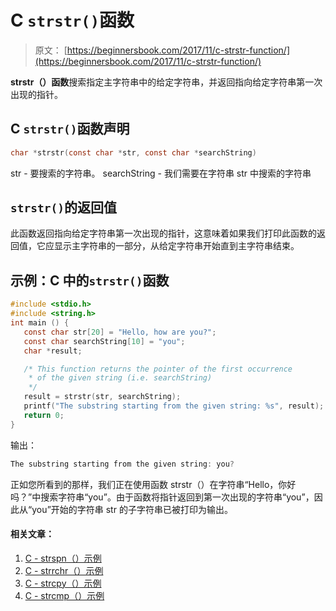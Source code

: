 # C `strstr()`函数

> 原文： [https://beginnersbook.com/2017/11/c-strstr-function/](https://beginnersbook.com/2017/11/c-strstr-function/)

**strstr（）函数**搜索指定主字符串中的给定字符串，并返回指向给定字符串第一次出现的指针。

## C `strstr()`函数声明

```c
char *strstr(const char *str, const char *searchString)
```

str - 要搜索的字符串。
searchString - 我们需要在字符串 str 中搜索的字符串

## `strstr()`的返回值

此函数返回指向给定字符串第一次出现的指针，这意味着如果我们打印此函数的返回值，它应显示主字符串的一部分，从给定字符串开始直到主字符串结束。

## 示例：C 中的`strstr()`函数

```c
#include <stdio.h>
#include <string.h>
int main () {
   const char str[20] = "Hello, how are you?";
   const char searchString[10] = "you";
   char *result;

   /* This function returns the pointer of the first occurrence
    * of the given string (i.e. searchString) 
    */ 
   result = strstr(str, searchString);
   printf("The substring starting from the given string: %s", result);
   return 0;
}
```

输出：

```c
The substring starting from the given string: you?
```

正如您所看到的那样，我们正在使用函数 strstr（）在字符串“Hello，你好吗？”中搜索字符串“you”。由于函数将指针返回到第一次出现的字符串“you”，因此从“you”开始的字符串 str 的子字符串已被打印为输出。

#### 相关文章：

1.  [C - strspn（）示例](https://beginnersbook.com/2017/11/c-strspn-function/)
2.  [C - strrchr（）示例](https://beginnersbook.com/2017/11/c-strrchr-function/)
3.  [C - strcpy（）示例](https://beginnersbook.com/2017/11/c-strcpy-function/)
4.  [C - strcmp（）示例](https://beginnersbook.com/2017/11/c-strcmp-function/)